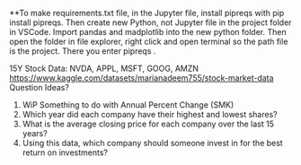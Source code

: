 **To make requirements.txt file, in the Jupyter file, install pipreqs with pip install pipreqs. Then create new Python, not Jupyter file in the project folder in VSCode. Import pandas and madplotlib into the new python folder. Then open the folder in file explorer, right click and open terminal so the path file is the project. There you enter pipreqs .

15Y Stock Data: NVDA, APPL, MSFT, GOOG, AMZN
https://www.kaggle.com/datasets/marianadeem755/stock-market-data
Question Ideas?
1. WiP Something to do with Annual Percent Change (SMK)
2. Which year did each company have their highest and lowest shares?
3. What is the average closing price for each company over the last 15 years?
4. Using this data, which company should someone invest in for the best return on investments?
